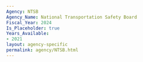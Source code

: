 ```yaml
---
Agency: NTSB
Agency_Name: National Transportation Safety Board
Fiscal_Year: 2024
Is_Placeholder: true
Years_Available:
- 2021
layout: agency-specific
permalink: agency/NTSB.html
---
```

